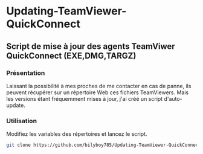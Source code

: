 # Updating-TeamViewer-QuickConnect
## Script de mise à jour des agents TeamViwer QuickConnect (EXE,DMG,TARGZ)

### Présentation
Laissant la possibilité à mes proches de me contacter en cas de panne, ils peuvent récupérer sur un répertoire Web ces fichiers TeamViewers. Mais les versions étant fréquemment mises à jour, j'ai créé un script d'auto-update.

### Utilisation
Modifiez les variables des répertoires et lancez le script.

```bash
git clone https://github.com/bilyboy785/Updating-TeamViewer-QuickConnect.git && chmod +x 
